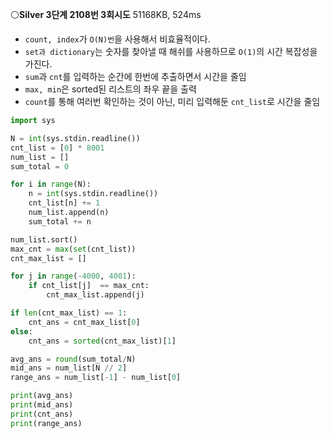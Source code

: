 ⚪**Silver 3단계 2108번 3회시도** 51168KB, 524ms

- `count, index`가 `O(N)번`을 사용해서 비효율적이다.
- `set과 dictionary`는 숫자를 찾아낼 때 해쉬를 사용하므로 `O(1)`의 시간 복잡성을 가진다.
- `sum`과 `cnt`를 입력하는 순간에 한번에 추출하면서 시간을 줄임
- `max, min`은 sorted된 리스트의 좌우 끝을 출력
- `count`를 통해 여러번 확인하는 것이 아닌, 미리 입력해둔 `cnt_list`로 시간을 줄임

```python
import sys

N = int(sys.stdin.readline())
cnt_list = [0] * 8001
num_list = []
sum_total = 0

for i in range(N):
    n = int(sys.stdin.readline())
    cnt_list[n] += 1
    num_list.append(n)
    sum_total += n

num_list.sort()
max_cnt = max(set(cnt_list))
cnt_max_list = []

for j in range(-4000, 4001):
    if cnt_list[j]  == max_cnt:
        cnt_max_list.append(j)

if len(cnt_max_list) == 1:
    cnt_ans = cnt_max_list[0]
else:
    cnt_ans = sorted(cnt_max_list)[1]

avg_ans = round(sum_total/N)
mid_ans = num_list[N // 2]
range_ans = num_list[-1] - num_list[0]

print(avg_ans)
print(mid_ans)
print(cnt_ans)
print(range_ans)
```
